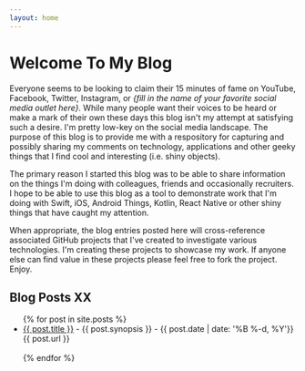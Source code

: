 ```yaml
---
layout: home
---
```


# Welcome To My Blog

Everyone seems to be looking to claim their 15 minutes of fame on YouTube, Facebook, Twitter, Instagram, or _{fill in the name of your favorite social media outlet here}_. While many people want their voices to be heard or make a mark of their own these days this blog isn't my attempt at satisfying such a desire. I'm pretty low-key on the social media landscape. The purpose of this blog is to provide me with a respository for capturing and possibly sharing my comments on technology, applications and other geeky things that I find cool and interesting (i.e. shiny objects).

The primary reason I started this blog was to be able to share information on the things I'm doing with colleagues, friends and occasionally recruiters. I hope to be able to use this blog as a tool to demonstrate work that I'm doing with Swift, iOS, Android Things, Kotlin, React Native or other shiny things that have caught my attention.

When appropriate, the blog entries posted here will cross-reference associated GitHub projects that I've created to investigate various technologies. I'm creating these projects to showcase my work. If anyone else can find value in these projects please feel free to fork the project. Enjoy.

## Blog Posts XX

<ul>
  {% for post in site.posts %}
    <li>
      <a href="{{ site.url | append: post.url }}">{{ post.title }}</a>
      - {{ post.synopsis }} -&nbsp;{{ post.date | date: '%B %-d, %Y'}} {{ post.url }}
    </li>
    <br>
  {% endfor %}
</ul>
